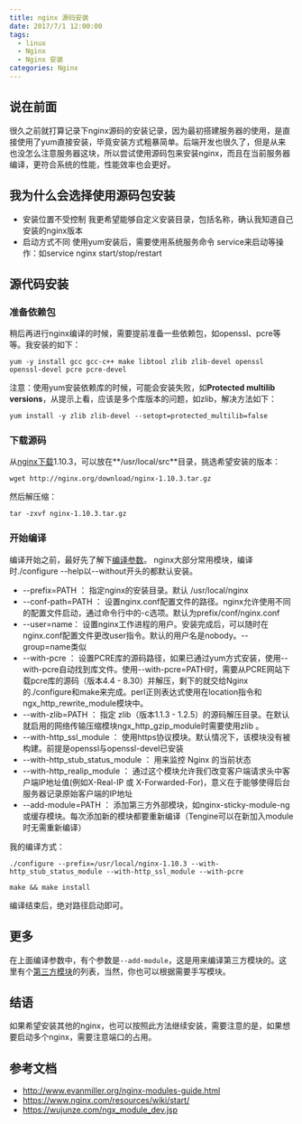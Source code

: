 ```yaml
---
title: nginx 源码安装
date: 2017/7/1 12:00:00
tags:
  - linux
  - Nginx
  - Nginx 安装
categories: Nginx
---
```


## 说在前面
很久之前就打算记录下nginx源码的安装记录，因为最初搭建服务器的使用，是直接使用了yum直接安装，毕竟安装方式粗暴简单。后端开发也很久了，但是从来也没怎么注意服务器这块，所以尝试使用源码包来安装nginx，而且在当前服务器编译，更符合系统的性能，性能效率也会更好。

## 我为什么会选择使用源码包安装
- 安装位置不受控制
  我更希望能够自定义安装目录，包括名称，确认我知道自己安装的nginx版本
- 启动方式不同
  使用yum安装后，需要使用系统服务命令 service来启动等操作：如service nginx start/stop/restart

<!-- more -->

## 源代码安装
### 准备依赖包
稍后再进行nginx编译的时候，需要提前准备一些依赖包，如openssl、pcre等等。我安装的如下：
```
yum -y install gcc gcc-c++ make libtool zlib zlib-devel openssl openssl-devel pcre pcre-devel
```

注意：使用yum安装依赖库的时候，可能会安装失败，如**Protected multilib versions**，从提示上看，应该是多个库版本的问题，如zlib，解决方法如下：
```
yum install -y zlib zlib-devel --setopt=protected_multilib=false
```

### 下载源码
从[nginx下载](http://nginx.org/en/download.html)1.10.3，可以放在**/usr/local/src**目录，挑选希望安装的版本：
```
wget http://nginx.org/download/nginx-1.10.3.tar.gz
```

然后解压缩：
```
tar -zxvf nginx-1.10.3.tar.gz
```

### 开始编译
编译开始之前，最好先了解下[编译参数](https://segmentfault.com/a/1190000002797601)。
nginx大部分常用模块，编译时./configure --help以--without开头的都默认安装。
  - --prefix=PATH ： 指定nginx的安装目录。默认 /usr/local/nginx
  - --conf-path=PATH ： 设置nginx.conf配置文件的路径。nginx允许使用不同的配置文件启动，通过命令行中的-c选项。默认为prefix/conf/nginx.conf
  - --user=name： 设置nginx工作进程的用户。安装完成后，可以随时在nginx.conf配置文件更改user指令。默认的用户名是nobody。--group=name类似
  - --with-pcre ： 设置PCRE库的源码路径，如果已通过yum方式安装，使用--with-pcre自动找到库文件。使用--with-pcre=PATH时，需要从PCRE网站下载pcre库的源码（版本4.4 - 8.30）并解压，剩下的就交给Nginx的./configure和make来完成。perl正则表达式使用在location指令和 ngx_http_rewrite_module模块中。
  - --with-zlib=PATH ： 指定 zlib（版本1.1.3 - 1.2.5）的源码解压目录。在默认就启用的网络传输压缩模块ngx_http_gzip_module时需要使用zlib 。
  - --with-http_ssl_module ： 使用https协议模块。默认情况下，该模块没有被构建。前提是openssl与openssl-devel已安装
  - --with-http_stub_status_module ： 用来监控 Nginx 的当前状态
  - --with-http_realip_module ： 通过这个模块允许我们改变客户端请求头中客户端IP地址值(例如X-Real-IP 或 X-Forwarded-For)，意义在于能够使得后台服务器记录原始客户端的IP地址
  - --add-module=PATH ： 添加第三方外部模块，如nginx-sticky-module-ng或缓存模块。每次添加新的模块都要重新编译（Tengine可以在新加入module时无需重新编译）

我的编译方式：
```
./configure --prefix=/usr/local/nginx-1.10.3 --with-http_stub_status_module --with-http_ssl_module --with-pcre

make && make install
```
编译结束后，绝对路径启动即可。

## 更多
在上面编译参数中，有个参数是`--add-module`，这是用来编译第三方模块的。这里有个[第三方模块](https://www.nginx.com/resources/wiki/modules/index.html)的列表，当然，你也可以根据需要手写模块。

## 结语
如果希望安装其他的nginx，也可以按照此方法继续安装，需要注意的是，如果想要启动多个nginx，需要注意端口的占用。

## 参考文档
- http://www.evanmiller.org/nginx-modules-guide.html
- https://www.nginx.com/resources/wiki/start/
- https://wujunze.com/ngx_module_dev.jsp